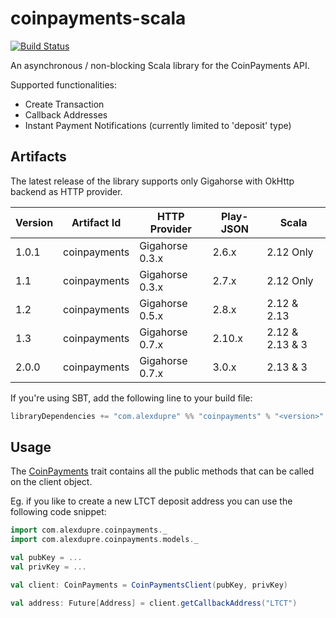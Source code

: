 # coinpayments-scala

[![Build Status](https://travis-ci.org/alexdupre/coinpayments-scala.png?branch=master)](https://travis-ci.org/alexdupre/coinpayments-scala)

An asynchronous / non-blocking Scala library for the CoinPayments API.

Supported functionalities:
- Create Transaction
- Callback Addresses
- Instant Payment Notifications (currently limited to 'deposit' type)

## Artifacts

The latest release of the library supports only Gigahorse with OkHttp backend as HTTP provider.

| Version | Artifact Id             | HTTP Provider   | Play-JSON | Scala           |
|---------| ----------------------- |-----------------|-----------|-----------------|
| 1.0.1   | coinpayments            | Gigahorse 0.3.x | 2.6.x     | 2.12 Only       |
| 1.1     | coinpayments            | Gigahorse 0.3.x | 2.7.x     | 2.12 Only       |
| 1.2     | coinpayments            | Gigahorse 0.5.x | 2.8.x     | 2.12 & 2.13     |
| 1.3     | coinpayments            | Gigahorse 0.7.x | 2.10.x    | 2.12 & 2.13 & 3 |
| 2.0.0   | coinpayments            | Gigahorse 0.7.x | 3.0.x     | 2.13 & 3        |

If you're using SBT, add the following line to your build file:

```scala
libraryDependencies += "com.alexdupre" %% "coinpayments" % "<version>"
```

## Usage

The [CoinPayments](https://github.com/alexdupre/coinpayments-scala/blob/master/src/main/scala/com/alexdupre/coinpayments/CoinPayments.scala) trait
contains all the public methods that can be called on the client object.

Eg. if you like to create a new LTCT deposit address you can use the following code snippet:

```scala
import com.alexdupre.coinpayments._
import com.alexdupre.coinpayments.models._

val pubKey = ...
val privKey = ...

val client: CoinPayments = CoinPaymentsClient(pubKey, privKey)

val address: Future[Address] = client.getCallbackAddress("LTCT")
```

